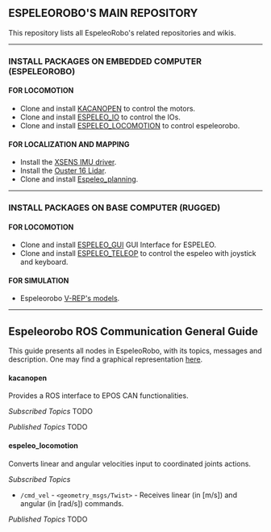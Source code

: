 ## ESPELEOROBO'S MAIN REPOSITORY
This repository lists all EspeleoRobo's related repositories and wikis. 

-----------------------------------------------------------------------
### INSTALL PACKAGES ON EMBEDDED COMPUTER (ESPELEOROBO)

#### FOR LOCOMOTION
* Clone and install [KACANOPEN](https://github.com/ITVRoC/kacanopen.git) to control the motors.
* Clone and install [ESPELEO_IO](https://github.com/ITVRoC/espeleo_io) to control the IOs.
* Clone and install [ESPELEO_LOCOMOTION](https://github.com/ITVRoC/espeleo_locomotion) to control espeleorobo.
 
#### FOR LOCALIZATION AND MAPPING
* Install the [XSENS IMU driver](https://github.com/ITVRoC/general-wiki/wiki/Rodar-IMU-XSens-no-ROS).
* Install the [Ouster 16 Lidar](https://github.com/ITVRoC/general-wiki/wiki/Rodar-o-LiDAR-OUSTER-16-no-ROS).
* Clone and install [Espeleo_planning](https://github.com/ITVRoC/espeleo_planning).

-----------------------------------------------------------------------
### INSTALL PACKAGES ON BASE COMPUTER (RUGGED)

#### FOR LOCOMOTION
* Clone and install [ESPELEO_GUI](https://github.com/ITVRoC/espeleo_gui) GUI Interface for ESPELEO.
* Clone and install [ESPELEO_TELEOP](https://github.com/ITVRoC/espeleo_teleop)  to control the espeleo with joystick and keyboard.

#### FOR SIMULATION
* Espeleorobo [V-REP's models](https://github.com/ITVRoC/espeleo_vrep_simulation).
 
 
-----------------------------------------------------------------------
## Espeleorobo ROS Communication General Guide
 
This guide presents all nodes in EspeleoRobo, with its topics, messages and description.
One may find a graphical representation [here](https://docs.google.com/presentation/d/1Lrz-dAwWeXqzpGeWaSDRkczdpwMNBig6JlObKeRsX5Q/edit#slide=id.p).
 
#### kacanopen
Provides a ROS interface to EPOS CAN functionalities.
 
 *Subscribed Topics*
  TODO
  
 *Published Topics*
  TODO
  
#### espeleo_locomotion
Converts linear and angular velocities input to coordinated joints actions.
 
*Subscribed Topics*
 * `/cmd_vel` - `<geometry_msgs/Twist>` - Receives linear (in \[m/s\]) and angular (in \[rad/s\]) commands.
  
*Published Topics*
 TODO
